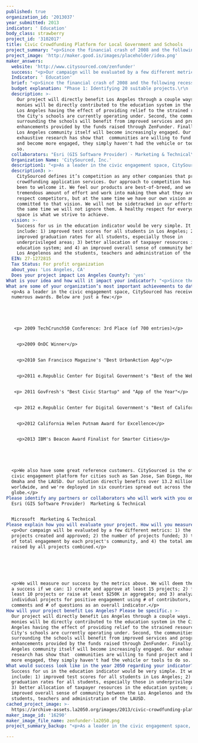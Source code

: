 ```yaml
---
published: true
organization_id: '2013037'
year_submitted: 2013
indicator: ' Education'
body_class: strawberry
project_id: '3102017'
title: Civic Crowdfunding Platform for Local Government and Schools
project_summary: "<p>Since the financial crash of 2008 and the following recession of 2009, the budgets of our local schools have been tremendously impacted. Public administrators and teachers have lost their jobs, existing services have been cut and new projects have been abandoned. The needs of our educational institutions to provide services, however, still remain. Communities and parents are looking for new ways to fund projects that are important to them, and they are willing to open their pocket books to help out.</p>\r\n\r\n<p>In the last year Kickstarter, Indiegogo, and others have pioneered raising money through crowdfunding. Through crowdfunding, prospective buyers can donate to various projects and products they find interesting, be it an inventors new hi-tech watch or a filmmaker’s new movie. This method of raising money has seen incredible success in the consumer product and entertainment space, but has even more potential at raising money for educational projects. Looking at the current services  available, none are suited for civic engagement. Most crowdfunding tools in the marketplace lack the oversight and transparency necessary for educational projects.</p>\r\n\r\n<p>CitySourced has created ZenFunder, a complete civic crowdfunding platform that combines the best of existing crowdfunding applications while at the same time offering new tools that better match the needs of local government, schools and community groups. When a parent, teacher, or administrator creates a project, the school can set requirements that must be met for initial review. Requirements can be anything the school needs to move the project forward while ensuring guidelines are followed. An example of these would be documentation, a minimum threshold of funds raised, or even a review by the district board. Once the requirements are met the school will review the project. If the project turns out to be unfeasible and the school rejects the project, the initial funds are returned. But, if the project is approved, then the community can continue to raise funds secure in knowing that once the goals are met, the project will be implemented and completed. </p>\r\n\r\n<p>This approval workflow is what truly differentiates our crowdfunding application from every other one on the market today. From the start of when a project is submitted to the very end of its completion, all activity is tracked and recorded for public record. The community can ask questions about the project (to which either the author or the school can answer), they can comment on the project before and after funding, and the school can post updates on progress such as photos or videos of the project’s implementation. Everything is on record. Information such as which administrator or board member approved the project, key dates such as board votes, and even reasons a project does not get approved are all public knowledge for full transparency and accountability. </p>\r\n\r\n<p>CitySourced has designed, developed and built out version one of the application and is already piloting a similar program in San Jose. We would like to expand the pilot program to include the Los Angeles Unified School District. We are also looking for ways to extend the application to enhance the community engagement capabilities and make an impact locally. To create a successful pilot program, CitySourced needs to accomplish three goals:</p>\r\n\r\n<p>1.\tThrough community and school input, identify 20 projects in the LAUSD suitable for crowdfunding</p>\r\n<p>2.\tWork directly with the community, district and the schools to get the approvals needed for the projects</p>\r\n<p>3.\tEngage the community in raising funds for the various projects</p>\r\n\r\n<p>Once the pilot program is completed, CitySourced will compile a case study documenting the best practices of educational crowdfunding for the entire process. This case study will include everything from strategies and outcomes for identifying projects, school and community collaboration and even ways to optimize the fundraising process. Deploying a successful pilot and documenting the process will allow this incredible and much needed technology to be successful around the nation. With the help of the Good and the Goldhirsh Foundation, we can make this a reality for everyone. We all want to help and pitch in, we just need the tools to do it.</p>"
project_image: 'http://maker.good.is/images/placeholder/idea.png'
maker_answers:
  website: 'http://www.citysourced.com/zenfunder'
  success: "<p>Our campaign will be evaluated by a few different metrics: 1) the number of projects created and approved; 2) the number of projects funded; 3) the amount of total engagement by each project's community, and 4) the total amount raised by all projects combined.</p>\r\n\r\n<p>We will measure our success by the metrics above. We will deem the campaign a success if we can: 1) create and approve at least 15 projects; 2) fund at least 10 projects -or- raise at least $250K in aggregate; and 3) analyze the individual projects for positive engagement using # of contributors, # of comments and # of questions as an overall indicator.</p>"
  Indicator: ' Education'
  brief: "<p>Since the financial crash of 2008 and the following recession of 2009, the budgets of our local schools have been tremendously impacted. Public administrators and teachers have lost their jobs, existing services have been cut and new projects have been abandoned. The needs of our educational institutions to provide services, however, still remain. Communities and parents are looking for new ways to fund projects that are important to them, and they are willing to open their pocket books to help out.</p>\r\n\r\n<p>In the last year Kickstarter, Indiegogo, and others have pioneered raising money through crowdfunding. Through crowdfunding, prospective buyers can donate to various projects and products they find interesting, be it an inventors new hi-tech watch or a filmmaker’s new movie. This method of raising money has seen incredible success in the consumer product and entertainment space, but has even more potential at raising money for educational projects. Looking at the current services  available, none are suited for civic engagement. Most crowdfunding tools in the marketplace lack the oversight and transparency necessary for educational projects.</p>\r\n\r\n<p>CitySourced has created ZenFunder, a complete civic crowdfunding platform that combines the best of existing crowdfunding applications while at the same time offering new tools that better match the needs of local government, schools and community groups. When a parent, teacher, or administrator creates a project, the school can set requirements that must be met for initial review. Requirements can be anything the school needs to move the project forward while ensuring guidelines are followed. An example of these would be documentation, a minimum threshold of funds raised, or even a review by the district board. Once the requirements are met the school will review the project. If the project turns out to be unfeasible and the school rejects the project, the initial funds are returned. But, if the project is approved, then the community can continue to raise funds secure in knowing that once the goals are met, the project will be implemented and completed. </p>\r\n\r\n<p>This approval workflow is what truly differentiates our crowdfunding application from every other one on the market today. From the start of when a project is submitted to the very end of its completion, all activity is tracked and recorded for public record. The community can ask questions about the project (to which either the author or the school can answer), they can comment on the project before and after funding, and the school can post updates on progress such as photos or videos of the project’s implementation. Everything is on record. Information such as which administrator or board member approved the project, key dates such as board votes, and even reasons a project does not get approved are all public knowledge for full transparency and accountability. </p>\r\n\r\n<p>CitySourced has designed, developed and built out version one of the application and is already piloting a similar program in San Jose. We would like to expand the pilot program to include the Los Angeles Unified School District. We are also looking for ways to extend the application to enhance the community engagement capabilities and make an impact locally. To create a successful pilot program, CitySourced needs to accomplish three goals:</p>\r\n\r\n<p>1.\tThrough community and school input, identify 20 projects in the LAUSD suitable for crowdfunding</p>\r\n<p>2.\tWork directly with the community, district and the schools to get the approvals needed for the projects</p>\r\n<p>3.\tEngage the community in raising funds for the various projects</p>\r\n\r\n<p>Once the pilot program is completed, CitySourced will compile a case study documenting the best practices of educational crowdfunding for the entire process. This case study will include everything from strategies and outcomes for identifying projects, school and community collaboration and even ways to optimize the fundraising process. Deploying a successful pilot and documenting the process will allow this incredible and much needed technology to be successful around the nation. With the help of the Good and the Goldhirsh Foundation, we can make this a reality for everyone. We all want to help and pitch in, we just need the tools to do it.</p>"
  budget explanation: "Phase 1: Identifying 20 suitable projects.\r\n  Duration: 2 Months\r\n  Cost: $14,000; 1 Project Manager, 1 Community Manager\r\n\r\nPhase 2: Get project approvals.\r\n  Duration: 2 Months\r\n  Cost: $14,000; 1 Project Manager, 1 Community Manager\r\n\r\nPhase 3: Raising project funds.\r\n  Duration: 8 Months\r\n  Cost: $56,000; 1 Project Manager, 1 Community Manager\r\n  Marketing: $20,000 (Print, Digital, Direct Mail, Community Outreach)"
  description: >-
    Our project will directly benefit Los Angeles through a couple ways. First,
    monies will be directly contributed to the education system in the City of
    Los Angeles having the effect of providing relief to the strained resources
    the City's schools are currently operating under. Second, the communities
    surrounding the schools will benefit from improved services and program
    enhancements provided by the funds raised through ZenFunder. Finally, the
    Los Angeles community itself will become increasingly engaged. Our
    exhaustive research has show that  communities are willing to fund project
    and become more engaged, they simply haven't had the vehicle or tools to do
    so.
  collaborators: "Esri (GIS Software Provider) - Marketing & Technical\r\nMicrosoft - Marketing & Technical"
  Organization Name: 'CitySourced, Inc.'
  description1: "<p>As a leader in the civic engagement space, CitySourced has received numerous awards. Below are just a few:</p>\r\n\r\n <p> 2009 TechCrunch50 Conference: 3rd Place (of 700 entries)</p>\r\n  <p>2009 OnDC Winner</p>\r\n  <p>2010 San Francisco Magazine's \"Best Urban-Action App\"</p>\r\n  <p>2011 e.Republic Center for Digital Government's \"Best of the Web\"</p> \r\n <p> 2011 GovFresh's \"Best Civic Startup\" and \"App of the Year\"</p>\r\n <p> 2012 e.Republic Center for Digital Government's \"Best of California award for Best Application Serving the Public\"</p>\r\n  <p>2012 California Helen Putnam Award for Excellence</p>\r\n  <p>2013 IBM's Beacon Award Finalist for Smarter Cities</p>\r\n\r\n<p>We also have some great reference customers. CitySourced is the official civic engagement platform for cities such as San Jose, San Diego, Honolulu, Omaha and the LAUSD. Our solution directly benefits over 13.2 million citizens worldwide, and we're deployed in six countries spread out across the globe.</p>"
  description3: >-
    CitySourced defines it’s competition as any other companies that provide
    crowdfunding application services. Our approach to competition has always
    been to welcome it. We feel our products are best-of-breed, and we put a
    tremendous amount of effort and work into making them what they are. We
    respect competitors, but at the same time we have our own vision and our
    committed to that vision. We will not be sidetracked in our efforts, but at
    the same time we will not ignore them. A healthy respect for everyone in the
    space is what we strive to achieve.
  vision: >-
    Success for us in the education indicator would be very simple. It would
    include: 1) improved test scores for all students in Los Angeles; 2)
    improved graduation rates for all students, especially those in
    underprivileged areas; 3) better allocation of taxpayer resources in the
    education system; and 4) an improved overall sense of community between the
    Los Angelenos and the students, teachers and administration of the LAUSD.
  EIN: 27-1272815
  Tax Status: For profit organization
  about_you: 'Los Angeles, CA'
  Does your project impact Los Angeles County?: 'yes'
What is your idea and how will it impact your indicator?: "<p>Since the financial crash of 2008 and the following recession of 2009, the budgets of our local schools have been tremendously impacted. Public administrators and teachers have lost their jobs, existing services have been cut and new projects have been abandoned. The needs of our educational institutions to provide services, however, still remain. Communities and parents are looking for new ways to fund projects that are important to them, and they are willing to open their pocket books to help out.</p>\n\n\n\n\n\n<p>In the last year Kickstarter, Indiegogo, and others have pioneered raising money through crowdfunding. Through crowdfunding, prospective buyers can donate to various projects and products they find interesting, be it an inventors new hitech watch or a filmmaker’s new movie. This method of raising money has seen incredible success in the consumer product and entertainment space, but has even more potential at raising money for educational projects. Looking at the current services  available, none are suited for civic engagement. Most crowdfunding tools in the marketplace lack the oversight and transparency necessary for educational projects.</p>\n\n\n\n\n\n<p>CitySourced has created ZenFunder, a complete civic crowdfunding platform that combines the best of existing crowdfunding applications while at the same time offering new tools that better match the needs of local government, schools and community groups. When a parent, teacher, or administrator creates a project, the school can set requirements that must be met for initial review. Requirements can be anything the school needs to move the project forward while ensuring guidelines are followed. An example of these would be documentation, a minimum threshold of funds raised, or even a review by the district board. Once the requirements are met the school will review the project. If the project turns out to be unfeasible and the school rejects the project, the initial funds are returned. But, if the project is approved, then the community can continue to raise funds secure in knowing that once the goals are met, the project will be implemented and completed. </p>\n\n\n\n\n\n<p>This approval workflow is what truly differentiates our crowdfunding application from every other one on the market today. From the start of when a project is submitted to the very end of its completion, all activity is tracked and recorded for public record. The community can ask questions about the project (to which either the author or the school can answer), they can comment on the project before and after funding, and the school can post updates on progress such as photos or videos of the project’s implementation. Everything is on record. Information such as which administrator or board member approved the project, key dates such as board votes, and even reasons a project does not get approved are all public knowledge for full transparency and accountability. </p>\n\n\n\n\n\n<p>CitySourced has designed, developed and built out version one of the application and is already piloting a similar program in San Jose. We would like to expand the pilot program to include the Los Angeles Unified School District. We are also looking for ways to extend the application to enhance the community engagement capabilities and make an impact locally. To create a successful pilot program, CitySourced needs to accomplish three goals:</p>\n\n\n\n\n\n<p>1.\tThrough community and school input, identify 20 projects in the LAUSD suitable for crowdfunding</p>\n\n\n<p>2.\tWork directly with the community, district and the schools to get the approvals needed for the projects</p>\n\n\n<p>3.\tEngage the community in raising funds for the various projects</p>\n\n\n\n\n\n<p>Once the pilot program is completed, CitySourced will compile a case study documenting the best practices of educational crowdfunding for the entire process. This case study will include everything from strategies and outcomes for identifying projects, school and community collaboration and even ways to optimize the fundraising process. Deploying a successful pilot and documenting the process will allow this incredible and much needed technology to be successful around the nation. With the help of the Good and the Goldhirsh Foundation, we can make this a reality for everyone. We all want to help and pitch in, we just need the tools to do it.</p>"
What are some of your organization’s most important achievements to date?: >-
  <p>As a leader in the civic engagement space, CitySourced has received
  numerous awards. Below are just a few:</p>





   <p> 2009 TechCrunch50 Conference: 3rd Place (of 700 entries)</p>


    <p>2009 OnDC Winner</p>


    <p>2010 San Francisco Magazine's "Best UrbanAction App"</p>


    <p>2011 e.Republic Center for Digital Government's "Best of the Web"</p> 


   <p> 2011 GovFresh's "Best Civic Startup" and "App of the Year"</p>


   <p> 2012 e.Republic Center for Digital Government's "Best of California award for Best Application Serving the Public"</p>


    <p>2012 California Helen Putnam Award for Excellence</p>


    <p>2013 IBM's Beacon Award Finalist for Smarter Cities</p>





  <p>We also have some great reference customers. CitySourced is the official
  civic engagement platform for cities such as San Jose, San Diego, Honolulu,
  Omaha and the LAUSD. Our solution directly benefits over 13.2 million citizens
  worldwide, and we're deployed in six countries spread out across the
  globe.</p>
Please identify any partners or collaborators who will work with you on this project.: |-
  Esri (GIS Software Provider)  Marketing & Technical


  Microsoft  Marketing & Technical
Please explain how you will evaluate your project. How will you measure success?: >-
  <p>Our campaign will be evaluated by a few different metrics: 1) the number of
  projects created and approved; 2) the number of projects funded; 3) the amount
  of total engagement by each project's community, and 4) the total amount
  raised by all projects combined.</p>






  <p>We will measure our success by the metrics above. We will deem the campaign
  a success if we can: 1) create and approve at least 15 projects; 2) fund at
  least 10 projects or raise at least $250K in aggregate; and 3) analyze the
  individual projects for positive engagement using # of contributors, # of
  comments and # of questions as an overall indicator.</p>
How will your project benefit Los Angeles? Please be specific.: >-
  Our project will directly benefit Los Angeles through a couple ways. First,
  monies will be directly contributed to the education system in the City of Los
  Angeles having the effect of providing relief to the strained resources the
  City's schools are currently operating under. Second, the communities
  surrounding the schools will benefit from improved services and program
  enhancements provided by the funds raised through ZenFunder. Finally, the Los
  Angeles community itself will become increasingly engaged. Our exhaustive
  research has show that  communities are willing to fund project and become
  more engaged, they simply haven't had the vehicle or tools to do so.
What would success look like in the year 2050 regarding your indicator?: >-
  Success for us in the education indicator would be very simple. It would
  include: 1) improved test scores for all students in Los Angeles; 2) improved
  graduation rates for all students, especially those in underprivileged areas;
  3) better allocation of taxpayer resources in the education system; and 4) an
  improved overall sense of community between the Los Angelenos and the
  students, teachers and administration of the LAUSD.
cached_project_image: >-
  https://archive-assets.la2050.org/images/2013/civic-crowdfunding-platform-for-local-government-and-schools/maker.good.is/images/placeholder/idea.png
maker_image_id: '16290'
maker_image_file_name: zenfunder-la2050.png
project_summary_backup: "<p>As a leader in the civic engagement space, CitySourced has received numerous awards. Below are just a few:</p>\r\n\r\n <p> 2009 TechCrunch50 Conference: 3rd Place (of 700 entries)</p>\r\n  <p>2009 OnDC Winner</p>\r\n  <p>2010 San Francisco Magazine's \"Best Urban-Action App\"</p>\r\n  <p>2011 e.Republic Center for Digital Government's \"Best of the Web\"</p> \r\n <p> 2011 GovFresh's \"Best Civic Startup\" and \"App of the Year\"</p>\r\n <p> 2012 e.Republic Center for Digital Government's \"Best of California award for Best Application Serving the Public\"</p>\r\n  <p>2012 California Helen Putnam Award for Excellence</p>\r\n  <p>2013 IBM's Beacon Award Finalist for Smarter Cities</p>\r\n\r\n<p>We also have some great reference customers. CitySourced is the official civic engagement platform for cities such as San Jose, San Diego, Honolulu, Omaha and the LAUSD. Our solution directly benefits over 13.2 million citizens worldwide, and we're deployed in six countries spread out across the globe.</p>"

---
```

